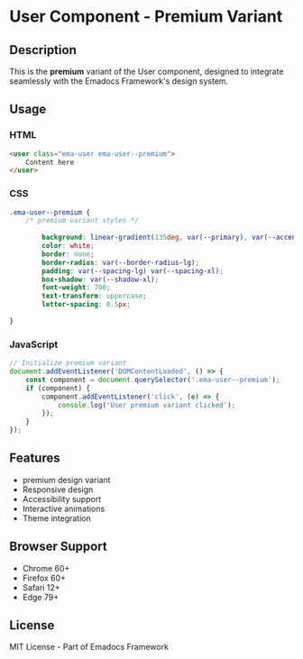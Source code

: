# User Component - Premium Variant

## Description
This is the **premium** variant of the User component, designed to integrate seamlessly with the Emadocs Framework's design system.

## Usage

### HTML
```html
<user class="ema-user ema-user--premium">
    Content here
</user>
```

### CSS
```css
.ema-user--premium {
    /* premium variant styles */
    
        background: linear-gradient(135deg, var(--primary), var(--accent));
        color: white;
        border: none;
        border-radius: var(--border-radius-lg);
        padding: var(--spacing-lg) var(--spacing-xl);
        box-shadow: var(--shadow-xl);
        font-weight: 700;
        text-transform: uppercase;
        letter-spacing: 0.5px;
    
}
```

### JavaScript
```javascript
// Initialize premium variant
document.addEventListener('DOMContentLoaded', () => {
    const component = document.querySelector('.ema-user--premium');
    if (component) {
        component.addEventListener('click', (e) => {
            console.log('User premium variant clicked');
        });
    }
});
```

## Features
- premium design variant
- Responsive design
- Accessibility support
- Interactive animations
- Theme integration

## Browser Support
- Chrome 60+
- Firefox 60+
- Safari 12+
- Edge 79+

## License
MIT License - Part of Emadocs Framework

